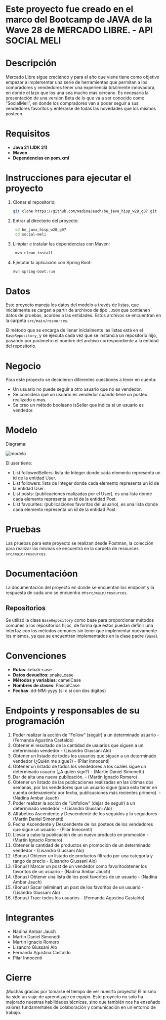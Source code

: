 # Este proyecto fue creado en el marco del Bootcamp de JAVA de la Wave 28 de MERCADO LIBRE. - API SOCIAL MELI 

# Descripción
  
Mercado Libre sigue creciendo y para el año que viene  tiene como objetivo empezar a implementar una serie de herramientas que permitan a los compradores y vendedores tener una experiencia totalmente innovadora, en donde el lazo que los una sea mucho más cercano. Es necesaria la presentación de una versión Beta de lo que va a ser conocido como “SocialMeli”, en donde los compradores van a poder seguir a sus vendedores favoritos y enterarse de todas las novedades que los mismos posteen.

# Requisitos

- **Java 21 (JDK 21)**
- **Maven**
- **Dependencias en pom.xml** 

# Instrucciones para ejecutar el proyecto

1. Clonar el repositorio:
   ```bash
   git clone https://github.com/NadinaJauch/be_java_hisp_w28_g07.git
2. Entrar al directorio del proyecto:
   ```bash
    cd be_java_hisp_w28_g07
    cd social-meli
3. Limpiar e instalar las dependencias con Maven:
   ```bash
    mvn clean install
4. Ejecutar la aplicación con Spring Boot:
   ```bash
   mvn spring-boot:run

# Datos

Este proyecto maneja los datos del modelo a través de listas, que inicialmente se cargan a partir de archivos de tipo `.JSON` que contienen datos de pruebas, acordes a las entidades. Estos archivos se encuentran en la carpeta `src/main/resources`.

El método que se encarga de llenar inicialmente las listas está en el `BaseRepository`, y se ejecuta cada vez que se instancia un repositorio hijo, pasando por parámetro el nombre del archivo correspondiente a la entidad del repositorio.

# Negocio

Para este proyecto se decidieron diferentes cuestiones a tener en cuenta: 

- Un usuario no puede seguir a otro usuario que no es vendedor.
- Se considera que un usuario es vendedor cuando tiene un posteo realizado o mas.
- Se creo un método booleano isSeller que indica si un usuario es vendedor.

# Modelo 

Diagrama:

![modelo](https://github.com/NadinaJauch/be_java_hisp_w28_g07/blob/dev/social-meli/src/main/resources/social-meli-model.png)

El user tiene:
- List<Integer> followedSellers: lista de Integer donde cada elemento representa un id de la entidad User.
- List<Integer> followers: lista de Integer donde cada elemento representa un id de la entidad User.
- List<Integer> posts: (publicaciones realizadas por el User), es una lista donde cada elemento representa un id de la entidad Post.
- List<Integer> favourites: (publicaciones favoritas del usuario), es una lista donde cada elemento representa un id de la entidad Post.

# Pruebas 

Las pruebas para este proyecto se realizan desde Postman, la colección para realizar las mismas se encuentra en la carpeta de resources `src/main/resources`. 

# Documentacióon 

La documentación del proyecto en donde se encuentan los endpoint y la respuesta de cada uno se encuentra en`src/main/resources`. 

## Repositorios

Se utilizó la clase `BaseRepository` como base para proporcionar métodos comunes a los repositorios hijos, de forma que estos puedan definir una interfaz con los métodos comunes sin tener que implementar nuevamente los mismos, ya que se encuentran implementados en la clase padre (`Base`).

# Convenciones

- **Rutas**: kebab-case
- **Datos devueltos**: snake_case
- **Métodos y variables**: camelCase
- **Nombres de clases**: PascalCase
- **Fechas**: dd-MM-yyyy (si o si con dos digitos)

# Endpoints y responsables de su programación 

1. Poder realizar la acción de “Follow” (seguir) a un determinado usuario - (Fernanda Agustina Castaldo)
2. Obtener el resultado de la cantidad de usuarios que siguen a un determinado vendedor - (Lisandro Giussani Alo)
3. Obtener un listado de todos los usuarios que siguen a un determinado vendedor (¿Quién me sigue?) - (Pilar Innocenti)
4. Obtener un listado de todos los vendedores a los cuales sigue un determinado usuario (¿A quién sigo?) - (Martin Daniel Simonetti)
5. Dar de alta una nueva publicación. - (Martin Ignacio Romero)
6. Obtener un listado de las publicaciones realizadas en las últimas dos semanas, por los vendedores que un usuario sigue (para esto tener en cuenta      ordenamiento por fecha, publicaciones más recientes primero). - (Nadina Ambar Jauch)
7. Poder realizar la acción de “Unfollow” (dejar de seguir) a un determinado vendedor. - (Lisandro Giussani Alo)
8. Alfabético Ascendente y Descendente de los seguidos y lo seguidores - (Martin Daniel Simonetti)
9. Fecha Ascendente y Descendente de los posteos de los vendedores que sigue un usuario - (Pilar Innocenti)
10. Llevar a cabo la publicación de un nuevo producto en promoción.- (Martin Ignacio Romero)
11. Obtener la cantidad de productos en promoción de un determinado vendedor - (Lisandro Giussani Alo)
12. (Bonus) Obtener un listado de productos filtrado por una categoría y rango de precio - (Lisandro Giussani Alo)
13. (Bonus) Marcar un post de un vendedor como favoritoobtener los favoritos de un usuario - (Nadina Ambar Jauch)
14. (Bonus) Obtener una lista de los post favoritos de un usuario - (Nadina Ambar Jauch)
15. (Bonus) Sacar (eliminar) un post de los favoritos de un usuario - (Lisandro Giussani Alo)
16. (Bonus) Traer todos los usuarios - (Fernanda Agustina Castaldo) 

# Integrantes 

- Nadina Ambar Jauch 
- Martin Daniel Simonetti
- Martin Ignacio Romero
- Lisandro Giussani Alo
- Fernanda Agustina Castaldo
- Pilar Innocenti

# Cierre 

¡Muchas gracias por tomarse el tiempo de ver nuesrto proyecto!  El mismo ha sido un viaje de aprendizaje en equipo. Este proyecto no solo ha mejorado nuestras habilidades técnicas, sino que también nos ha enseñado valores fundamentales de colaboración y comunicación en un entorno de trabajo.
